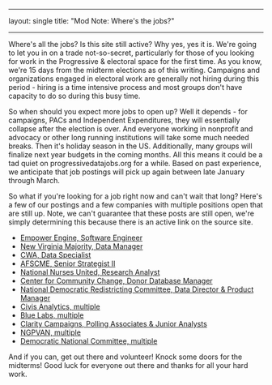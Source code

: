 ----
layout: single
title:  "Mod Note: Where's the jobs?"

  
----

Where's all the jobs? Is this site still active? Why yes, yes it is.
We're going to let you in on a trade not-so-secret, particularly for those of you looking for work in the Progressive & electoral space for the first time.
As you know, we're 15 days from the midterm elections as of this writing. Campaigns and organizations engaged in electoral work are generally not hiring during this period - hiring is a time intensive process and most groups don't have capacity to do so during this busy time.

So when should you expect more jobs to open up?
Well it depends - for campaigns, PACs and Independent Expenditures, they will essentially collapse after the election is over. And everyone working in nonprofit and advocacy or other long running institutions will take some much needed breaks. Then it's holiday season in the US. Additionally, many groups will finalize next year budgets in the coming months.
All this means it could be a tad quiet on progressivedatajobs.org for a while. Based on past experience, we anticipate that job postings will pick up again between late January through March.

So what if you're looking for a job right now and can't wait that long? 
Here's a few of our postings and a few companies with multiple positions open that are still up. Note, we can't guarantee that these posts are still open, we're simply determining this because there is an active link on the source site.

* [Empower Engine, Software Engineer](https://www.progressivedatajobs.org/2018/10/20/empower-enginer-software-engineer/)
* [New Virginia Majority, Data Manager](https://www.progressivedatajobs.org/2018/09/25/newvamajdata/)
* [CWA, Data Specialist](https://www.unionjobs.com/listing.php?id=13722)
* [AFSCME, Senior Strategist II](https://www.unionjobs.com/listing.php?id=13621)
* [National Nurses United, Research Analyst](https://www.progressivedatajobs.org/2018/09/24/nnuresearch/)
* [Center for Community Change, Donor Database Manager](https://www.progressivedatajobs.org/2018/09/14/cccdata/)
* [National Democratic Redistricting Committee, Data Director & Product Manager](https://www.progressivedatajobs.org/2018/09/13/ndrcmult/)
* [Civis Analytics, multiple](https://www.civisanalytics.com/careers/)
* [Blue Labs, multiple](https://www.bluelabs.com/jobs/)
* [Clarity Campaigns, Polling Associates & Junior Analysts](http://www.claritycampaigns.com/careers/)
* [NGPVAN, multiple](https://www.ngpvan.com/careers)
* [Democratic National Committee, multiple](https://democrats.org/about/work-with-us/)

And if you can, get out there and volunteer! Knock some doors for the midterms! Good luck for everyone out there and thanks for all your hard work.
